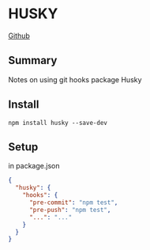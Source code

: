 # HUSKY

[Github](https://github.com/typicode/husky)

## Summary

Notes on using git hooks package Husky

## Install

```console
npm install husky --save-dev
```

## Setup

in package.json

```json
{
  "husky": {
    "hooks": {
      "pre-commit": "npm test",
      "pre-push": "npm test",
      "...": "..."
    }
  }
}
```

